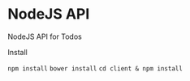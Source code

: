 NodeJS API
==========

NodeJS API for Todos

Install

`npm install`
`bower install`
`cd client & npm install`